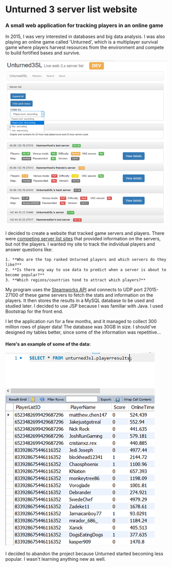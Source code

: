 # Unturned 3 server list website

### A small web application for tracking players in an online game

In 2015, I was very interested in databases and big data analysis. I was also playing an online game called 'Unturned', which is a multiplayer survival game where players harvest resources from the environment and compete to build fortified bases and survive.

![](media/website.png)

I decided to create a website that tracked game servers and players. There were [competing server list sites](https://unturned-servers.net/) that provided information on the servers, but not the players. I wanted my site to track the individual players and answer questions like:

    1. **Who are the top ranked Unturned players and which servers do they like?**
    2. **Is there any way to use data to predict when a server is about to become popular?**
    3. **Which regions/countries tend to attract which players?**

My program uses the [Steamworks API](https://partner.steamgames.com/doc/sdk/api) and connects to UDP port 27015-27100 of these game servers to fetch the stats and information on the players. It then stores the results in a MySQL database to be used and studied later. I decided to use JSP because I was familiar with Java. I used Bootstrap for the front end.

I let the application run for a few months, and it managed to collect 300 million rows of player data! The database was 30GB in size. I should've designed my tables better, since some of the information was repetitive...

#### Here's an example of some of the data:

![](media/db_playerresults.png)

I decided to abandon the project because Unturned started becoming less popular. I wasn't learning anything new as well.
